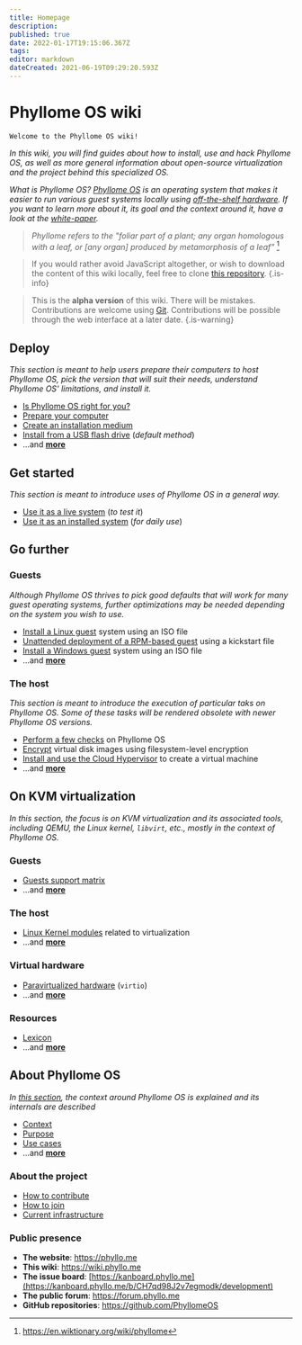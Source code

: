 ```yaml
---
title: Homepage
description: 
published: true
date: 2022-01-17T19:15:06.367Z
tags: 
editor: markdown
dateCreated: 2021-06-19T09:29:20.593Z
---
```


# Phyllome OS wiki

`Welcome to the Phyllome OS wiki! `

*In this wiki, you will find guides about how to install, use and hack Phyllome OS, as well as more general information about open-source virtualization and the project behind this specialized OS.*

*What is Phyllome OS? [Phyllome OS](https://phyllo.me/) is an operating system that makes it easier to run various guest systems locally using [off-the-shelf hardware](https://wiki.phyllo.me/deploy/prepare). If you want to learn more about it, its goal and the context around it, have a look at the [white-paper](https://files.phyllo.me/s/oYwfxYpZcbppwr6).*

> *Phyllome refers to the "foliar part of a plant; any organ homologous with a leaf, or [any organ] produced by metamorphosis of a leaf"* [^1]

[^1]: https://en.wiktionary.org/wiki/phyllome

> If you would rather avoid JavaScript altogether, or wish to download the content of this wiki locally, feel free to clone [this repository](https://github.com/PhyllomeOS/wiki).
{.is-info}

> This is the **alpha version** of this wiki. There will be mistakes. Contributions are welcome using [Git](https://github.com/PhyllomeOS/wiki). Contributions will be possible through the web interface at a later date.
> {.is-warning}

## Deploy

*This section is meant to help users prepare their computers to host Phyllome OS, pick the version that will suit their needs, understand Phyllome OS' limitations, and install it.*

* [Is Phyllome OS right for you?](/deploy/rightforyou)
* [Prepare your computer](/deploy/prepare)
* [Create an installation medium](/deploy/medium)
* [Install from a USB flash drive](/deploy/install) (*default method*)
* ...and [**more**](https://wiki.phyllo.me/en/deploy)

## Get started

*This section is meant to introduce uses of Phyllome OS in a general way.*

* [Use it as a live system](/getstarted/live) (*to test it*)
* [Use it as an installed system](/getstarted/disk) (*for daily use*)

## Go further

### Guests

*Although Phyllome OS thrives to pick good defaults that will work for many guest operating systems, further optimizations may be needed depending on the system you wish to use.* 

* [Install a Linux guest](/gofurther/install-guest) system using an ISO file
* [Unattended deployment of a RPM-based guest](/gofurther/virt-install) using a kickstart file
* [Install a Windows guest](/gofurther/install-windows-guest) system using an ISO file
* ...and [**more**](https://wiki.phyllo.me/en/gofurther)

### The host

*This section is meant to introduce the execution of particular taks on Phyllome OS. Some of these tasks will be rendered obsolete with newer Phyllome OS versions.*

* [Perform a few checks](/gofurther/checks) on Phyllome OS
* [Encrypt](/gofurther/encrypt) virtual disk images using filesystem-level encryption
* [Install and use the Cloud Hypervisor](/gofurther/cloud-hypervisor) to create a virtual machine
* ...and [**more**](https://wiki.phyllo.me/en/gofurther)

## On KVM virtualization

*In this section, the focus is on KVM virtualization and its associated tools, including QEMU, the Linux kernel, `libvirt`, etc., mostly in the context of Phyllome OS.*

### Guests

* [Guests support matrix](/virt/guests)
* ...and [**more**](https://wiki.phyllo.me/en/virt)

### The host

* [Linux Kernel modules](/virt/kernel-modules) related to virtualization
* ...and [**more**](https://wiki.phyllo.me/en/virt)

### Virtual hardware

* [Paravirtualized hardware](/virt/virtio) (`virtio`)
* ...and [**more**](https://wiki.phyllo.me/en/virt)

### Resources

* [Lexicon](/virt/lexicon) 
* ...and [**more**](https://wiki.phyllo.me/en/virt)

## About Phyllome OS

*In [this section](/phyllomeos), the context around Phyllome OS is explained and its internals are described* 

* [Context](/phyllomeos/context)
* [Purpose](/phyllomeos/purpose)
* [Use cases](/phyllomeos/use-cases)
* ...and [**more**](https://wiki.phyllo.me/en/phyllomeos)

### About the project

* [How to contribute](/project/contribute)
* [How to join](/project/join)
* [Current infrastructure](/project/infrastructure)

### Public presence

* **The website**: https://phyllo.me
* **This wiki**: https://wiki.phyllo.me
* **The issue board**: [https://kanboard.phyllo.me](https://kanboard.phyllo.me/b/CH7qd98J2v7egmodk/development)
* **The public forum**: https://forum.phyllo.me
* **GitHub repositories**: https://github.com/PhyllomeOS

